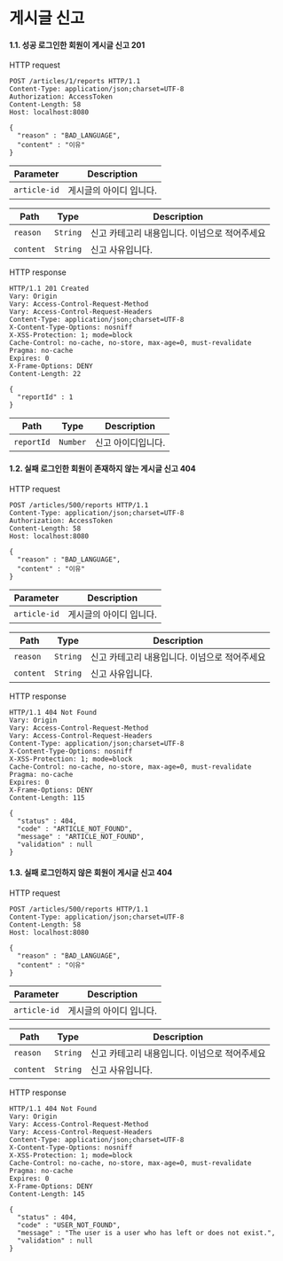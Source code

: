 # 게시글 신고

#### 1.1. 성공 로그인한 회원이 게시글 신고 201 <a href="#_-_-_-_-_-_201" id="_-_-_-_-_-_201"></a>

HTTP request

```
POST /articles/1/reports HTTP/1.1
Content-Type: application/json;charset=UTF-8
Authorization: AccessToken
Content-Length: 58
Host: localhost:8080

{
  "reason" : "BAD_LANGUAGE",
  "content" : "이유"
}
```

| Parameter    | Description   |
| ------------ | ------------- |
| `article-id` | 게시글의 아이디 입니다. |

| Path      | Type     | Description               |
| --------- | -------- | ------------------------- |
| `reason`  | `String` | 신고 카테고리 내용입니다. 이넘으로 적어주세요 |
| `content` | `String` | 신고 사유입니다.                 |

HTTP response

```
HTTP/1.1 201 Created
Vary: Origin
Vary: Access-Control-Request-Method
Vary: Access-Control-Request-Headers
Content-Type: application/json;charset=UTF-8
X-Content-Type-Options: nosniff
X-XSS-Protection: 1; mode=block
Cache-Control: no-cache, no-store, max-age=0, must-revalidate
Pragma: no-cache
Expires: 0
X-Frame-Options: DENY
Content-Length: 22

{
  "reportId" : 1
}
```

| Path       | Type     | Description |
| ---------- | -------- | ----------- |
| `reportId` | `Number` | 신고 아이디입니다.  |

#### 1.2. 실패 로그인한 회원이 존재하지 않는 게시글 신고 404 <a href="#_-_-_-_-_-_-_-_404" id="_-_-_-_-_-_-_-_404"></a>

HTTP request

```
POST /articles/500/reports HTTP/1.1
Content-Type: application/json;charset=UTF-8
Authorization: AccessToken
Content-Length: 58
Host: localhost:8080

{
  "reason" : "BAD_LANGUAGE",
  "content" : "이유"
}
```

| Parameter    | Description   |
| ------------ | ------------- |
| `article-id` | 게시글의 아이디 입니다. |

| Path      | Type     | Description               |
| --------- | -------- | ------------------------- |
| `reason`  | `String` | 신고 카테고리 내용입니다. 이넘으로 적어주세요 |
| `content` | `String` | 신고 사유입니다.                 |

HTTP response

```
HTTP/1.1 404 Not Found
Vary: Origin
Vary: Access-Control-Request-Method
Vary: Access-Control-Request-Headers
Content-Type: application/json;charset=UTF-8
X-Content-Type-Options: nosniff
X-XSS-Protection: 1; mode=block
Cache-Control: no-cache, no-store, max-age=0, must-revalidate
Pragma: no-cache
Expires: 0
X-Frame-Options: DENY
Content-Length: 115

{
  "status" : 404,
  "code" : "ARTICLE_NOT_FOUND",
  "message" : "ARTICLE_NOT_FOUND",
  "validation" : null
}
```

#### 1.3. 실패 로그인하지 않은 회원이 게시글 신고 404 <a href="#_-_-_-_-_-_-_404" id="_-_-_-_-_-_-_404"></a>

HTTP request

```
POST /articles/500/reports HTTP/1.1
Content-Type: application/json;charset=UTF-8
Content-Length: 58
Host: localhost:8080

{
  "reason" : "BAD_LANGUAGE",
  "content" : "이유"
}
```

| Parameter    | Description   |
| ------------ | ------------- |
| `article-id` | 게시글의 아이디 입니다. |

| Path      | Type     | Description               |
| --------- | -------- | ------------------------- |
| `reason`  | `String` | 신고 카테고리 내용입니다. 이넘으로 적어주세요 |
| `content` | `String` | 신고 사유입니다.                 |

HTTP response

```
HTTP/1.1 404 Not Found
Vary: Origin
Vary: Access-Control-Request-Method
Vary: Access-Control-Request-Headers
Content-Type: application/json;charset=UTF-8
X-Content-Type-Options: nosniff
X-XSS-Protection: 1; mode=block
Cache-Control: no-cache, no-store, max-age=0, must-revalidate
Pragma: no-cache
Expires: 0
X-Frame-Options: DENY
Content-Length: 145

{
  "status" : 404,
  "code" : "USER_NOT_FOUND",
  "message" : "The user is a user who has left or does not exist.",
  "validation" : null
}
```

